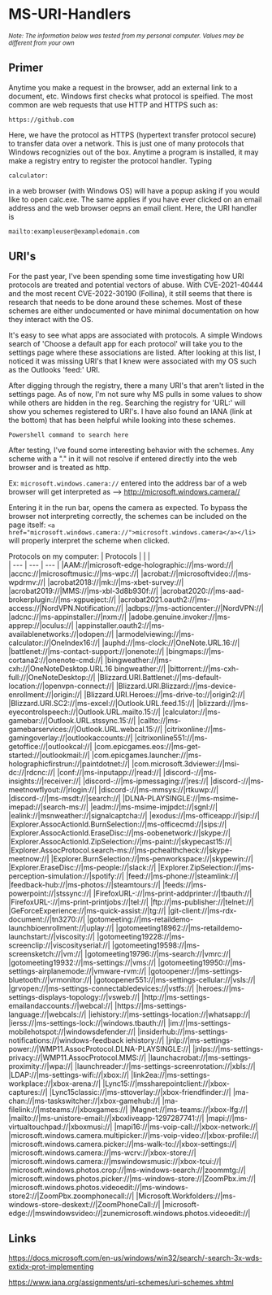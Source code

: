 # MS-URI-Handlers
*<sub>Note: The information below was tested from my personal computer. Values may be different from your own</sub>*

## Primer
Anytime you make a request in the browser, add an external link to a document, etc. Windows first checks what protocol is speified. The most common are web requests that use HTTP and HTTPS such as:
```
https://github.com
```
Here, we have the protocol as HTTPS (hypertext transfer protocol secure) to transfer data over a network. This is just one of many protocols that Windows recognizies out of the box. Anytime a program is installed, it may make a registry entry to register the protocol handler. Typing 
```
calculator:
```
in a web browser (with Windows OS) will have a popup asking if you would like to open calc.exe. The same applies if you have ever clicked on an email address and the web browser oepns an email client. Here, the URI handler is 
```
mailto:exampleuser@exampledomain.com
```


## URI's

For the past year, I've been spending some time investigating how URI protocols are treated and potential vectors of abuse. With CVE-2021-40444 and the most recent CVE-2022-30190 (Follina), it still seems that there is research that needs to be done around these schemes. Most of these schemes are either undocumented or have minimal documentation on how they interact with the OS.

It's easy to see what apps are associated with protocols. A simple Windows search of 'Choose a default app for each protocol' will take you to the settings page where these associations are listed. After looking at this list, I noticed it was missing URI's that I knew were associated with my OS such as the Outlooks 'feed:' URI.

After digging through the registry, there a many URI's that aren't listed in the settings page. As of now, I'm not sure why MS pulls in some values to show while others are hidden in the reg. Searching the registry for 'URL:' will show you schemes registered to URI's. I have also found an IANA (link at the bottom) that has been helpful while looking into these schemes.

```
Powershell command to search here
```

After testing, I've found some interesting behavior with the schemes. Any scheme with a "." in it will not resolve if entered directly into the web browser and is treated as http. 

Ex:
```microsoft.windows.camera://``` entered into the address bar of a web browser will get interpreted as --> http://microsoft.windows.camera//

Entering it in the run bar, opens the camera as expected. To bypass the browser not interpreting correctly, the schemes can be included on the page itself:
```<a href="microsoft.windows.camera://">microsoft.windows.camera</a></li>``` will properly interpret the scheme when clicked.


Protocols on my computer:
| Protocols  |  |  |  
| --- | --- | --- |
|AAM://|microsoft-edge-holographic://|ms-word://|
|accnc://|microsoftmusic://|ms-wpc://|
|acrobat://|microsoftvideo://|ms-wpdrmv://|
|acrobat2018://|mk://|ms-xbet-survey://|
|acrobat2019://|MMS://|ms-xbl-3d8b930f://|
|acrobat2020://|ms-aad-brokerplugin://|ms-xgpueject://|
|acrobat2021.oauth2://|ms-access://|NordVPN.Notification://|
|adbps://|ms-actioncenter://|NordVPN://|
|adcnc://|ms-appinstaller://|nxm://|
|adobe.genuine.invoker://|ms-apprep://|oculus://|
|appinstaller.oauth2://|ms-availablenetworks://|odopen://|
|armodelviewing://|ms-calculator://|OneIndex16://|
|auphd://|ms-clock://|OneNote.URL.16://|
|battlenet://|ms-contact-support://|onenote://|
|bingmaps://|ms-cortana2://|onenote-cmd://|
|bingweather://|ms-cxh://|OneNoteDesktop.URL.16 bingweather://|
|bittorrent://|ms-cxh-full://|OneNoteDesktop://|
|Blizzard.URI.Battlenet://|ms-default-location://|openvpn-connect://|
|Blizzard.URI.Blizzard://|ms-device-enrollment://|origin://|
|Blizzard.URI.Heroes://|ms-drive-to://|origin2://|
|Blizzard.URI.SC2://|ms-excel://|Outlook.URL.feed.15://|
|blizzard://|ms-eyecontrolspeech://|Outlook.URL.mailto.15://|
|calculator://|ms-gamebar://|Outlook.URL.stssync.15://|
|callto://|ms-gamebarservices://|Outlook.URL.webcal.15://|
|citrixonline://|ms-gamingoverlay://|outlookaccounts://|
|citrixonline551://|ms-getoffice://|outlookcal://|
|com.epicgames.eos://|ms-get-started://|outlookmail://|
|com.epicgames.launcher://|ms-holographicfirstrun://|paintdotnet://|
|com.microsoft.3dviewer://|msi-dc://|rdcnc://|
|conf://|ms-inputapp://|read://|
|discord-://|ms-insights://|receiver://|
|discord-://|ms-ipmessaging://|res://|
|discord-://|ms-meetnowflyout://|rlogin://|
|discord-://|ms-mmsys://|rtkuwp://|
|discord-://|ms-msdt://|search://|
|DLNA-PLAYSINGLE://|ms-msime-imepad://|search-ms://|
|eadm://|ms-msime-imjpdct://|sgnl://|
|ealink://|msnweather://|signalcaptcha://|
|exodus://|ms-officeapp://|sip://|
|Explorer.AssocActionId.BurnSelection://|ms-officecmd://|sips://|
|Explorer.AssocActionId.EraseDisc://|ms-oobenetwork://|skype://|
|Explorer.AssocActionId.ZipSelection://|ms-paint://|skypecast15://|
|Explorer.AssocProtocol.search-ms://|ms-pchealthcheck://|skype-meetnow://|
|Explorer.BurnSelection://|ms-penworkspace://|skypewin://|
|Explorer.EraseDisc://|ms-people://|slack://|
|Explorer.ZipSelection://|ms-perception-simulation://|spotify://|
|feed://|ms-phone://|steamlink://|
|feedback-hub://|ms-photos://|steamtours://|
|feeds://|ms-powerpoint://|stssync://|
|FirefoxURL-://|ms-print-addprinter://|tbauth://|
|FirefoxURL-://|ms-print-printjobs://|tel://|
|ftp://|ms-publisher://|telnet://|
|GeForceExperience://|ms-quick-assist://|tg://|
|git-client://|ms-rdx-document://|tn3270://|
|gotomeeting://|ms-retaildemo-launchbioenrollment://|uplay://|
|gotomeeting18962://|ms-retaildemo-launchstart://|viscosity://|
|gotomeeting19228://|ms-screenclip://|viscosityserial://|
|gotomeeting19598://|ms-screensketch://|vm://|
|gotomeeting19796://|ms-search://|vmrc://|
|gotomeeting19932://|ms-settings://|vms://|
|gotomeeting19950://|ms-settings-airplanemode://|vmware-rvm://|
|gotoopener://|ms-settings-bluetooth://|vrmonitor://|
|gotoopener551://|ms-settings-cellular://|vsls://|
|grvopen://|ms-settings-connectabledevices://|vstfs://|
|heroes://|ms-settings-displays-topology://|vsweb://|
|http://|ms-settings-emailandaccounts://|webcal://|
|https://|ms-settings-language://|webcals://|
|iehistory://|ms-settings-location://|whatsapp://|
|ierss://|ms-settings-lock://|windows.tbauth://|
|im://|ms-settings-mobilehotspot://|windowsdefender://|
|insiderhub://|ms-settings-notifications://|windows-feedback iehistory://|
|jnlp://|ms-settings-power://|WMP11.AssocProtocol.DLNA-PLAYSINGLE://|
|jnlps://|ms-settings-privacy://|WMP11.AssocProtocol.MMS://|
|launchacrobat://|ms-settings-proximity://|wpa://|
|launchreader://|ms-settings-screenrotation://|xbls://|
|LDAP://|ms-settings-wifi://|xbox://|
|link2ea://|ms-settings-workplace://|xbox-arena://|
|Lync15://|mssharepointclient://|xbox-captures://|
|Lync15classic://|ms-sttoverlay://|xbox-friendfinder://|
|ma-chan://|ms-taskswitcher://|xbox-gamehub://|
|ma-filelink://|msteams://|xboxgames://|
|Magnet://|ms-teams://|xbox-lfg://|
|mailto://|ms-unistore-email://|xboxliveapp-1297287741://|
|mapi://|ms-virtualtouchpad://|xboxmusi://|
|mapi16://|ms-voip-call://|xbox-network://|
|microsoft.windows.camera.multipicker://|ms-voip-video://|xbox-profile://|
|microsoft.windows.camera.picker://|ms-walk-to://|xbox-settings://|
|microsoft.windows.camera://|ms-wcrv://|xbox-store://|
|microsoft.windows.camera://|mswindowsmusic://|xbox-tcui://|
|microsoft.windows.photos.crop://|ms-windows-search://|zoommtg://|
|microsoft.windows.photos.picker://|ms-windows-store://|ZoomPbx.im://|
|microsoft.windows.photos.videoedit://|ms-windows-store2://|ZoomPbx.zoomphonecall://|
|Microsoft.Workfolders://|ms-windows-store-deskext://|ZoomPhoneCall://|
|microsoft-edge://|mswindowsvideo://|zunemicrosoft.windows.photos.videoedit://|

## Links
  
https://docs.microsoft.com/en-us/windows/win32/search/-search-3x-wds-extidx-prot-implementing
  
https://www.iana.org/assignments/uri-schemes/uri-schemes.xhtml
